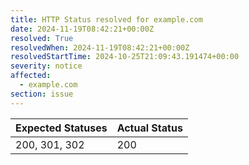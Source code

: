 ```yaml
---
title: HTTP Status resolved for example.com
date: 2024-11-19T08:42:21+00:00Z
resolved: True
resolvedWhen: 2024-11-19T08:42:21+00:00Z
resolvedStartTime: 2024-10-25T21:09:43.191474+00:00
severity: notice
affected:
  - example.com
section: issue
---
```


| Expected Statuses | Actual Status  |
|-------------------|----------------|
| 200, 301, 302 | 200 |
